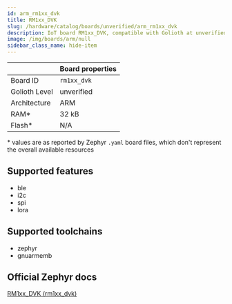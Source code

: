 ```yaml
---
id: arm_rm1xx_dvk
title: RM1xx_DVK
slug: /hardware/catalog/boards/unverified/arm_rm1xx_dvk
description: IoT board RM1xx_DVK, compatible with Golioth at unverified level.
image: /img/boards/arm/null
sidebar_class_name: hide-item
---
```


[//]: # (This is an auto-generated file, do not edit! Changes to it will be lost upon re-generation)



|                | Board properties     |
| -------------  | -------------------- |
| Board ID       | `rm1xx_dvk` |
| Golioth Level  | unverified       |
| Architecture   | ARM |
| RAM*           | 32 kB |
| Flash*         | N/A |

\* values are as reported by Zephyr `.yaml` board files, which don't represent the overall available resources



## Supported features

* ble
* i2c
* spi
* lora

## Supported toolchains

* zephyr
* gnuarmemb

## Official Zephyr docs

[RM1xx_DVK (rm1xx_dvk)](https://docs.zephyrproject.org/latest/boards/arm/rm1xx_dvk/doc/index.html)
